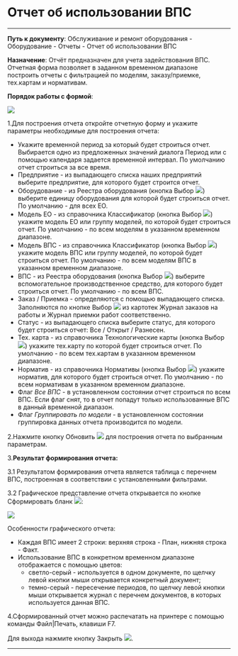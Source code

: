 ﻿# Отчет об использовании ВПС

----------

**Путь к документу**:  Обслуживание и ремонт оборудования - Оборудование - Отчеты - Отчет об использовании ВПС

**Назначение**: Отчёт предназначен для учета задействования ВПС. Отчетная форма позволяет в заданном временном диапазоне построить отчеты с фильтрацией по моделям, заказу/приемке, тех.картам и нормативам.

**Порядок работы с формой**:

![](topic:Repair.Repair.AddFiles.Screenshot_11064.jpg)

1.Для построения отчета откройте отчетную форму и укажите параметры необходимые для построения отчета:

- Укажите временной период за который будет строиться отчет. Выбирается одно из предложенных значений диалога Период или с помощью календаря задается временной интервал.  По умолчанию отчет строиться за все время.
- Предприятие - из выпадающего списка наших предприятий выберите предприятие, для которого будет строится отчет.
- Оборудование - из Реестра оборудования (кнопка Выбор ![](topic:Repair.Repair.AddFiles.Btn_select.png)) выберите единицу оборудования для которой будет строиться отчет. По умолчанию - для всех  ЕО.
- Модель ЕО - из справочника Классификатор (кнопка Выбор  ![](topic:Repair.Repair.AddFiles.Btn_select.png)) укажите модель ЕО или группу моделей, по которой будет строиться отчет. По умолчанию - по всем моделям в указанном временном диапазоне.
- Модель ВПС - из справочника Классификатор (кнопка Выбор  ![](topic:Repair.Repair.AddFiles.Btn_select.png)) укажите модель ВПС или группу моделей, по которой будет строиться отчет. По умолчанию - по всем моделям ВПС в указанном временном диапазоне.
- ВПС - из Реестра оборудования (кнопка Выбор ![](topic:Repair.Repair.AddFiles.Btn_select.png)) выберите вспомогательное производственное средство, для которого будет строиться отчет. По умолчанию - по всем ВПС.
- Заказ / Приемка - определяются с помощью выпадающего списка. Заполняются по кнопке Выбор  ![](topic:Repair.Repair.AddFiles.Btn_select.png) из картотек Журнал заказов на работы и Журнал приемки работ соответственно.
- Статус - из выпадающего списка выберите статус, для которого будет строиться отчет: Все / Открыт / Разнесен.
- Тех. карта - из справочника Технологические карты (кнопка Выбор  ![](topic:Repair.Repair.AddFiles.Btn_select.png)) укажите тех.карту по которой будет строиться отчет. По умолчанию - по всем тех.картам в указанном временном диапазоне.
- Норматив - из справочника Нормативы (кнопка Выбор  ![](topic:Repair.Repair.AddFiles.Btn_select.png)) укажите норматив, для которого будет строиться отчет. По умолчанию - по всем нормативам в указанном временном диапазоне.
- Флаг *Все ВПС* - в установленном состоянии отчет строиться по всем ВПС. Если флаг снят, то в отчет попадут только использованные ВПС в данный временной диапазон.
- Флаг *Группировать по модели* - в установленном состоянии группировка данных отчета производится по модели.

2.Нажмите кнопку Обновить  ![](topic:Repair.Repair.AddFiles.Btn_Refresh.png) для построения отчета по выбранным параметрам.


3.**Результат формирования отчета:**

3.1 Результатом  формирования  отчета является  таблица с перечнем ВПС, построенная в соответствии с установленными фильтрами. 

3.2 Графическое представление отчета открывается по кнопке Сформировать бланк ![](topic:Repair.Repair.AddFiles.Btn_Graf.png):

![](topic:Repair.Repair.AddFiles.Screenshot_11030.jpg) 

Особенности графического отчета:

- Каждая ВПС имеет 2 строки: верхняя строка - План, нижняя строка - Факт.
- Использование ВПС в конкретном временном диапазоне отображается с помощью цветов:
    * светло-серый - используется в одном документе, по щелчку левой кнопки мыши открывается конкретный документ;
    * темно-серый -  пересечение периодов, по щелчку левой кнопки мыши открывается журнал с перечнем документов, в которых используется данная ВПС.


4.Сформированный отчет можно распечатать на принтере с помощью команды Файл|Печать, клавиши F7.

Для выхода нажмите кнопку Закрыть ![](topic:Repair.Repair.AddFiles.BtnCloseCancel.png).


----------